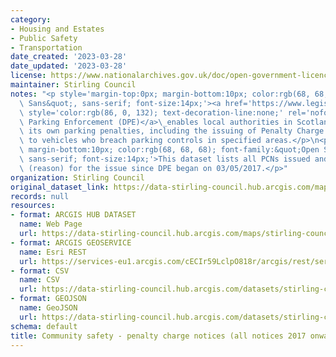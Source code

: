 ```yaml
---
category:
- Housing and Estates
- Public Safety
- Transportation
date_created: '2023-03-28'
date_updated: '2023-03-28'
license: https://www.nationalarchives.gov.uk/doc/open-government-licence/version/3/
maintainer: Stirling Council
notes: "<p style='margin-top:0px; margin-bottom:10px; color:rgb(68, 68, 68); font-family:&quot;Open\
  \ Sans&quot;, sans-serif; font-size:14px;'><a href='https://www.legislation.gov.uk/ukpga/1991/40/contents'\
  \ style='color:rgb(86, 0, 132); text-decoration-line:none;' rel='nofollow ugc'>Decriminalised\
  \ Parking Enforcement (DPE)</a>\_enables local authorities in Scotland to administer\
  \ its own parking penalties, including the issuing of Penalty Charge Notices (PCNs)\
  \ to vehicles who breach parking controls in specified areas.</p>\n<p style='margin-top:0px;\
  \ margin-bottom:10px; color:rgb(68, 68, 68); font-family:&quot;Open Sans&quot;,\
  \ sans-serif; font-size:14px;'>This dataset lists all PCNs issued and the contravention\
  \ (reason) for the issue since DPE began on 03/05/2017.</p>"
organization: Stirling Council
original_dataset_link: https://data-stirling-council.hub.arcgis.com/maps/stirling-council::community-safety-penalty-charge-notices-all-notices-2017-onwards
records: null
resources:
- format: ARCGIS HUB DATASET
  name: Web Page
  url: https://data-stirling-council.hub.arcgis.com/maps/stirling-council::community-safety-penalty-charge-notices-all-notices-2017-onwards
- format: ARCGIS GEOSERVICE
  name: Esri REST
  url: https://services-eu1.arcgis.com/cECIr59LclpO818r/arcgis/rest/services/community%20safety%20-%20penalty%20charge%20notices%20(all%20notices%202017%20onwards)/FeatureServer/0
- format: CSV
  name: CSV
  url: https://data-stirling-council.hub.arcgis.com/datasets/stirling-council::community-safety-penalty-charge-notices-all-notices-2017-onwards.csv?outSR=%7B%22latestWkid%22%3A3857%2C%22wkid%22%3A102100%7D
- format: GEOJSON
  name: GeoJSON
  url: https://data-stirling-council.hub.arcgis.com/datasets/stirling-council::community-safety-penalty-charge-notices-all-notices-2017-onwards.geojson?outSR=%7B%22latestWkid%22%3A3857%2C%22wkid%22%3A102100%7D
schema: default
title: Community safety - penalty charge notices (all notices 2017 onwards)
---
```

